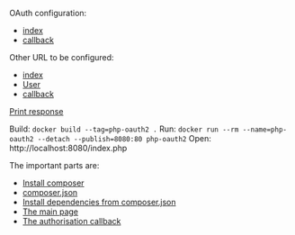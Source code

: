 OAuth configuration:

- [index](https://github.com/camptocamp/geomapfish-php-oauth/blob/master/index.php#L59-L64)
- [callback](https://github.com/camptocamp/geomapfish-php-oauth/blob/master/callback.php#L61-L66)

Other URL to be configured:

- [index](https://github.com/camptocamp/geomapfish-php-oauth/blob/master/callback.php#L38)
- [User](https://github.com/camptocamp/geomapfish-php-oauth/blob/master/index.php#L35)
- [callback](https://github.com/camptocamp/geomapfish-php-oauth/blob/master/index.php#L38)

[Print response](https://github.com/camptocamp/geomapfish-php-oauth/blob/master/index.php#L94-L100)

Build: `docker build --tag=php-oauth2 .`
Run: `docker run --rm --name=php-oauth2 --detach --publish=8080:80 php-oauth2`
Open: http://localhost:8080/index.php

The important parts are:

- [Install composer](https://github.com/camptocamp/geomapfish-php-oauth/blob/master/Dockerfile#L6-L7)
- [composer.json](https://github.com/camptocamp/geomapfish-php-oauth/blob/master/composer.json)
- [Install dependencies from composer.json](https://github.com/camptocamp/geomapfish-php-oauth/blob/master/Dockerfile#L22-L24)
- [The main page](https://github.com/camptocamp/geomapfish-php-oauth/blob/master/index.php)
- [The authorisation callback](https://github.com/camptocamp/geomapfish-php-oauth/blob/master/callback.php)
